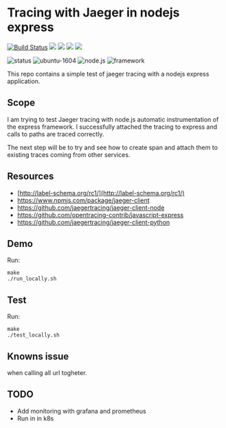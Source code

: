 # Tracing with Jaeger in nodejs express

[![Build Status](https://travis-ci.org/jecnua/tracing-nodejs.svg?branch=master)](https://travis-ci.org/jecnua/tracing-nodejs)
[![](https://images.microbadger.com/badges/image/jecnua/tracing-nodejs.svg)](https://microbadger.com/images/jecnua/tracing-nodejs "Get your own image badge on microbadger.com")
[![](https://images.microbadger.com/badges/version/jecnua/tracing-nodejs.svg)](https://microbadger.com/images/jecnua/tracing-nodejs "Get your own version badge on microbadger.com")
[![](https://images.microbadger.com/badges/commit/jecnua/tracing-nodejs.svg)](https://microbadger.com/images/jecnua/tracing-nodejs "Get your own commit badge on microbadger.com")
[![](https://images.microbadger.com/badges/license/jecnua/tracing-nodejs.svg)](https://microbadger.com/images/jecnua/tracing-nodejs "Get your own license badge on microbadger.com")

![status](https://img.shields.io/badge/project_status-active-green.svg)
![ubuntu-1604](https://img.shields.io/badge/ubuntu-18.04-green.svg)
![node.js](https://img.shields.io/badge/node.js-v8.10.0-green.svg)
![framework](https://img.shields.io/badge/express-v4.16.3-green.svg)

This repo contains a simple test of jaeger tracing with a nodejs express
application.

## Scope

I am trying to test Jaeger tracing with node.js automatic instrumentation of the express framework. I successfully attached the tracing to express and calls to paths are traced correctly.

The next step will be to try and see how to create span and attach them to existing traces coming from other services.

## Resources

- [http://label-schema.org/rc1/](http://label-schema.org/rc1/)
- https://www.npmjs.com/package/jaeger-client
- https://github.com/jaegertracing/jaeger-client-node
- https://github.com/opentracing-contrib/javascript-express
- https://github.com/jaegertracing/jaeger-client-python

## Demo

Run:

    make
    ./run_locally.sh

## Test

Run:

    make
    ./test_locally.sh

## Knowns issue

<trace-without-root-span> when calling all url togheter.

## TODO

- Add monitoring with grafana and prometheus
- Run in in k8s
